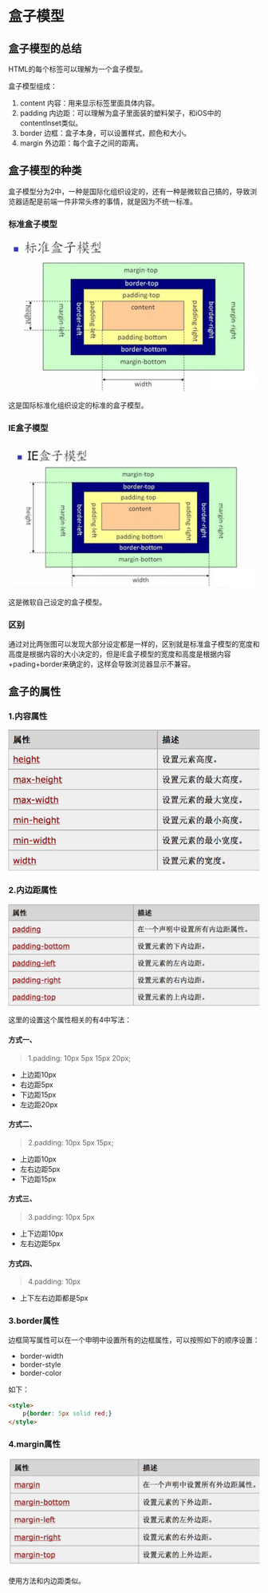# 盒子模型

## 盒子模型的总结

HTML的每个标签可以理解为一个盒子模型。

盒子模型组成：

1. content 内容：用来显示标签里面具体内容。
2. padding 内边距：可以理解为盒子里面装的塑料架子，和iOS中的contentInset类似。
3. border 边框：盒子本身，可以设置样式，颜色和大小。
4. margin 外边距：每个盒子之间的距离。

## 盒子模型的种类

盒子模型分为2中，一种是国际化组织设定的，还有一种是微软自己搞的，导致浏览器适配是前端一件非常头疼的事情，就是因为不统一标准。

### 标准盒子模型

![标准盒子模型](标准盒子模型.png)

这是国际标准化组织设定的标准的盒子模型。

### IE盒子模型

![IE盒子模型](IE盒子模型.png)

这是微软自己设定的盒子模型。

### 区别

通过对比两张图可以发现大部分设定都是一样的，区别就是标准盒子模型的宽度和高度是根据内容的大小决定的，但是IE盒子模型的宽度和高度是根据内容+pading+border来确定的，这样会导致浏览器显示不兼容。

## 盒子的属性

### 1.内容属性

![内容属性.png](内容属性.png)

### 2.内边距属性

![内边距属性.png](内边距属性.png)

这里的设置这个属性相关的有4中写法：

#### 方式一、

> 1.padding: 10px 5px 15px 20px;

* 上边距10px
* 右边距5px
* 下边距15px
* 左边距20px

#### 方式二、

> 2.padding: 10px 5px 15px;

* 上边距10px
* 左右边距5px
* 下边距15px

#### 方式三、

> 3.padding: 10px 5px

* 上下边距10px
* 左右边距5px

#### 方式四、

> 4.padding: 10px

* 上下左右边距都是5px

### 3.border属性

边框简写属性可以在一个申明中设置所有的边框属性，可以按照如下的顺序设置：

* border-width
* border-style
* border-color

如下：

```markdown
<style>
	p{border: 5px solid red;}
</style>
```
### 4.margin属性

![外边距属性.png](外边距属性.png)

使用方法和内边距类似。












